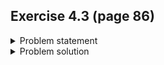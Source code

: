 ## Exercise 4.3 (page 86)

<details>
  <summary>Problem statement</summary>
  
  Convert the simple recursive search procedure for binary search trees to a nonrecursive procedure.
  - You can solve it [here](https://leetcode.com/problems/search-in-a-binary-search-tree/). Make sure implement it iteratively.
</details>

<details>
  <summary>Problem solution</summary>
  
  ### Implementation
  You can find my implementation [here](https://leetcode.com/submissions/detail/916051436/)
  
  ### Time complexity (worst case)
  $\mathcal{O}(n)$
  - The question doesn't say that the BST is balanced.
  - Hence, the "tree" could be a linked list (i.e. a "degenerate" tree where each node has a left child but a null right child)
  - Moreover, we could be inserting a number that is smaller than all existing values in our degenerate tree
  - In this case, we'd end up visiting all nodes in the tree because we hit the `if val < curr.val` branch in every loop iteration
  
  ### Space complexity (worst case)
  $\mathcal{O}(1)$
                                                                                                   
  ### Correctness proof / algorithm idea
  TODO
